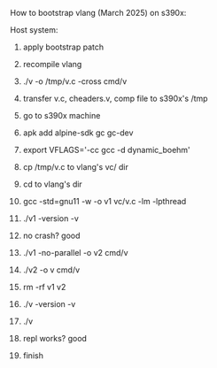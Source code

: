 How to bootstrap vlang (March 2025) on s390x:

Host system:
1. apply bootstrap patch
2. recompile vlang
3. ./v -o /tmp/v.c -cross cmd/v
4. transfer v.c, cheaders.v, comp file to s390x's /tmp
5. go to s390x machine
6. apk add alpine-sdk gc gc-dev
7. export VFLAGS='-cc gcc -d dynamic_boehm'
8. cp /tmp/v.c to vlang's vc/ dir

9. cd to vlang's dir
10. gcc -std=gnu11 -w -o v1 vc/v.c -lm -lpthread
11. ./v1 -version -v
12. no crash? good
13. ./v1 -no-parallel -o v2 cmd/v
14. ./v2 -o v cmd/v
15. rm -rf v1 v2
16. ./v -version -v
17. ./v
18. repl works? good
19. finish

